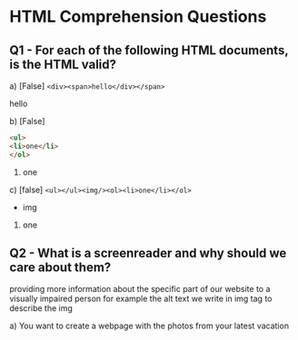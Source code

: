 # HTML Comprehension Questions

## Q1 - For each of the following HTML documents, is the HTML valid?


a) [False] `<div><span>hello</div></span>`

  <div><span>hello</span></div>


b) [False]

```html
<ul>
<li>one</li>
</ol>
```
<ol> 
<li> one </li>
</ol>


c) [false] `<ul></ul><img/><ol><li>one</li></ol>`

<ul>
<li>img</li>
</ul>

<ol>
<li>one</li>
</ol>

## Q2 - What is a screenreader and why should we care about them?
providing more information about the specific part of our website to a visually impaired person  for example the alt text we write in img tag to describe the img 

a) You want to create a webpage with the photos from your latest vacation
<img> <link> <map> <title> <a>

b) You want to create a website that lists all the art gallery websites in your city and links to their website.
<img> <map> <button> <iframe> <link> <a> <p>

c) You want to sell designer hats. You need to receive orders from the user.

<img> <ul> <a> <button> <span> 

## Q4 - Can a `button` be a child of a `button`? Explain your reasoning

no, because button is clickable and when we have 2 button inside each other it cause UI confusion 

## Q5 - What is the most generic tag you can use?
div

## Q6 - What do the following achronyms stand for?

a) `a` ancher tag

b) `ol` ordered list 

c) `ul` unordered list 

d) `li` list items

e) `tr` table row 

f) `th` table header

g) `td`  table cell 

## Q7 - Usually, `td` elements are children of what kind of elements?

tr, 

## Q8 - What is the difference between td and th?
th is located in the 1st row of the table indicate the header of the table
td is the cell in the table which is the child of tr


## Q9 - Which tag makes the text appear bigger: h1 or h3?

h1

## Q10 - In which situation can you use self closing tags?
when element doesn't have any child

## Q11 - What is autofilling and why is it important?

allows the browser to predict and complete the value, it is convenient because we don't need to type te whole thing 

## Q12 - Which attributes are always present in an img element?
alt, src

## Q13 - Which attribute is always present for an anchor tag?
herf
